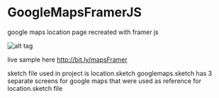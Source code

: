 # GoogleMapsFramerJS
google maps location page recreated with framer js


![alt tag](https://d13yacurqjgara.cloudfront.net/users/55119/screenshots/2593919/googlemaps.gif)

live sample here
http://bit.ly/mapsFramer

sketch file used in project is location.sketch
googlemaps.sketch has 3 separate screens for google maps that were used as reference for location.sketch file
